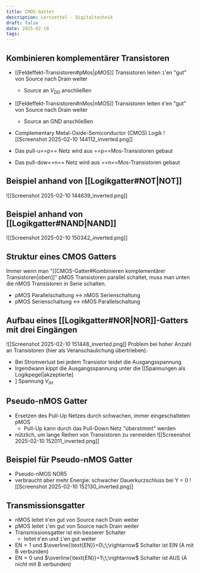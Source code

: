 ```yaml
---
title: CMOS-Gatter
description: Lernzettel - Digitaltechnik
draft: false
date: 2025-02-10
tags:
---
```

## Kombinieren komplementärer Transistoren
- [[Feldeffekt-Transistoren#pMos|pMOS]] Transistoren leiten `1`'en "gut" von Source nach Drain weiter
	- Source an $V_{DD}$ anschließen
- [[Feldeffekt-Transistoren#nMos|nMOS]] Transistoren leiten `0`'en "gut" von Source nach Drain weiter
	- Source an GND anschließen

- Complementary Metal-Oxide-Semiconductor (CMOS) Logik
![[Screenshot 2025-02-10 144112_inverted.png]]
- Das pull-u==p== Netz wird aus ==p==Mos-Transistoren gebaut
- Das pull-dow==n== Netz wird aus ==n==Mos-Transistoren gebaut

## Beispiel anhand von [[Logikgatter#NOT|NOT]]
![[Screenshot 2025-02-10 144639_inverted.png]]
## Beispiel anhand von [[Logikgatter#NAND|NAND]]
![[Screenshot 2025-02-10 150342_inverted.png]]
## Struktur eines CMOS Gatters
Immer wenn man "[[CMOS-Gatter#Kombinieren komplementärer Transistoren|oben]]" pMOS Transistoren parallel schaltet, muss man unten die nMOS Transistoren in Serie schalten.
- pMOS Parallelschaltung $\leftrightarrow$ nMOS Serienschaltung
- pMOS Serienschaltung $\leftrightarrow$ nMOS Parallelschaltung

## Aufbau eines [[Logikgatter#NOR|NOR]]-Gatters mit drei Eingängen
![[Screenshot 2025-02-10 151448_inverted.png]]
Problem bei hoher Anzahl an Transistoren (hier als Veranschaulichung übertrieben):
- Bei Stromverlust bei jedem Transistor leidet die Ausgangsspannung
- Irgendwann kippt die Ausgangsspannung unter die [[Spannungen als Logikpegel|akzeptierte]
- ] Spannung $V_{IH}$

## Pseudo-nMOS Gatter
- Ersetzen des Pull-Up Netzes durch schwachen, immer eingeschalteten pMOS
	- Pull-Up kann durch das Pull-Down Netz "überstimmt" werden
- nützlich, um lange Reihen von Transistoren zu vermeiden
![[Screenshot 2025-02-10 152011_inverted.png]]
## Beispiel für Pseudo-nMOS Gatter
- Pseudo-nMOS NOR5
- verbraucht aber mehr Energie: schwacher Dauerkurzschluss bei Y = 0
![[Screenshot 2025-02-10 152130_inverted.png]]
## Transmissionsgatter
- nMOS leitet `0`'en gut von Source nach Drain weiter
- pMOS leitet `1`'en gut von Source nach Drain weiter
- Transmissionsgatter ist ein besserer Schalter
	- leitet `0`'en und `1`'en gut weiter
- $\text{EN}=1$ und $\overline{\text{EN}}=0\;\;\rightarrow$ Schalter ist EIN (A mit B verbunden)
- $\text{EN}=0$ und $\overline{\text{EN}}=1\;\;\rightarrow$ Schalter ist AUS (A nicht mit B verbunden)